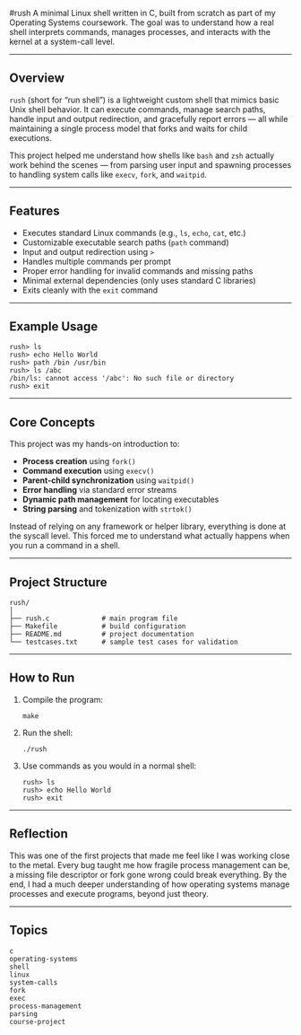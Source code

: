 #rush
A minimal Linux shell written in C, built from scratch as part of my Operating Systems coursework.
The goal was to understand how a real shell interprets commands, manages processes, and interacts with the kernel at a system-call level.

---

## **Overview**

`rush` (short for “run shell”) is a lightweight custom shell that mimics basic Unix shell behavior.
It can execute commands, manage search paths, handle input and output redirection, and gracefully report errors — all while maintaining a single process model that forks and waits for child executions.

This project helped me understand how shells like `bash` and `zsh` actually work behind the scenes — from parsing user input and spawning processes to handling system calls like `execv`, `fork`, and `waitpid`.

---

## **Features**

* Executes standard Linux commands (e.g., `ls`, `echo`, `cat`, etc.)
* Customizable executable search paths (`path` command)
* Input and output redirection using `>`
* Handles multiple commands per prompt
* Proper error handling for invalid commands and missing paths
* Minimal external dependencies (only uses standard C libraries)
* Exits cleanly with the `exit` command

---

## **Example Usage**

```
rush> ls
rush> echo Hello World
rush> path /bin /usr/bin
rush> ls /abc
/bin/ls: cannot access '/abc': No such file or directory
rush> exit
```

---

## **Core Concepts**

This project was my hands-on introduction to:

* **Process creation** using `fork()`
* **Command execution** using `execv()`
* **Parent-child synchronization** using `waitpid()`
* **Error handling** via standard error streams
* **Dynamic path management** for locating executables
* **String parsing** and tokenization with `strtok()`

Instead of relying on any framework or helper library, everything is done at the syscall level.
This forced me to understand what actually happens when you run a command in a shell.

---

## **Project Structure**

```
rush/
│
├── rush.c             # main program file
├── Makefile           # build configuration
├── README.md          # project documentation
└── testcases.txt      # sample test cases for validation
```

---

## **How to Run**

1. Compile the program:

   ```
   make
   ```
2. Run the shell:

   ```
   ./rush
   ```
3. Use commands as you would in a normal shell:

   ```
   rush> ls
   rush> echo Hello World
   rush> exit
   ```

---

## **Reflection**

This was one of the first projects that made me feel like I was working close to the metal.
Every bug taught me how fragile process management can be, a missing file descriptor or fork gone wrong could break everything.
By the end, I had a much deeper understanding of how operating systems manage processes and execute programs, beyond just theory.

---

## **Topics**

```
c
operating-systems
shell
linux
system-calls
fork
exec
process-management
parsing
course-project

